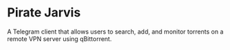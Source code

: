 # Pirate Jarvis

A Telegram client that allows users to search, add, and monitor torrents on a remote VPN server using qBittorrent.
